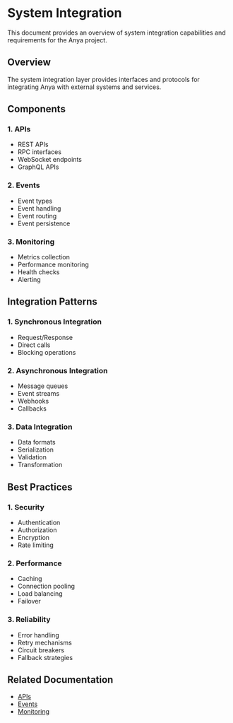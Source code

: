# System Integration

This document provides an overview of system integration capabilities and requirements for the Anya project.

## Overview

The system integration layer provides interfaces and protocols for integrating Anya with external systems and services.

## Components

### 1. APIs
- REST APIs
- RPC interfaces
- WebSocket endpoints
- GraphQL APIs

### 2. Events
- Event types
- Event handling
- Event routing
- Event persistence

### 3. Monitoring
- Metrics collection
- Performance monitoring
- Health checks
- Alerting

## Integration Patterns

### 1. Synchronous Integration
- Request/Response
- Direct calls
- Blocking operations

### 2. Asynchronous Integration
- Message queues
- Event streams
- Webhooks
- Callbacks

### 3. Data Integration
- Data formats
- Serialization
- Validation
- Transformation

## Best Practices

### 1. Security
- Authentication
- Authorization
- Encryption
- Rate limiting

### 2. Performance
- Caching
- Connection pooling
- Load balancing
- Failover

### 3. Reliability
- Error handling
- Retry mechanisms
- Circuit breakers
- Fallback strategies

## Related Documentation
- [APIs](apis.md)
- [Events](events.md)
- [Monitoring](monitoring.md)
